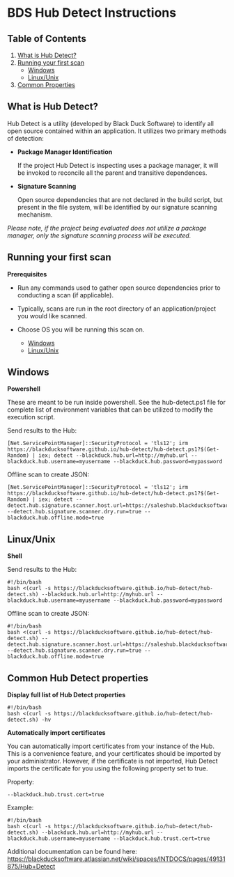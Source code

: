 # BDS Hub Detect Instructions

## Table of Contents

1. [What is Hub Detect?](#whatisdetect)
2. [Running your first scan](#firstscan)
	* [Windows](#windows)
	* [Linux/Unix](#linux)
3. [Common Properties](#common)


## What is Hub Detect? 
<a name="whatisdetect"></a>

Hub Detect is a utility (developed by Black Duck Software) to identify all open source contained within an application. It utilizes two primary methods of detection:

* **Package Manager Identification**

	If the project Hub Detect is inspecting uses a package manager, it will be invoked to reconcile all the parent and transitive dependences. 

* **Signature Scanning**

	Open source dependencies that are not declared in the build script, but present in the file system, will be identified by our signature scanning mechanism.

_Please note, if the project being evaluated does not utilize a package manager, only the signature scanning process will be executed._


## Running your first scan
<a name="firstscan"></a>


**Prerequisites**

* Run any commands used to gather open source dependencies prior to conducting a scan (if applicable).
* Typically, scans are run in the root directory of an application/project you would like scanned.
* Choose OS you will be running this scan on.

    * [Windows](#windows)
    * [Linux/Unix](#linux)




## Windows

<a name="windows"></a>

**Powershell**

These are meant to be run inside powershell. See the hub-detect.ps1 file for complete list of environment variables that can be utilized to modify the execution script.

Send results to the Hub:

```
[Net.ServicePointManager]::SecurityProtocol = 'tls12'; irm https://blackducksoftware.github.io/hub-detect/hub-detect.ps1?$(Get-Random) | iex; detect --blackduck.hub.url=http://myhub.url --blackduck.hub.username=myusername --blackduck.hub.password=mypassword
```


Offline scan to create JSON:

```
[Net.ServicePointManager]::SecurityProtocol = 'tls12'; irm https://blackducksoftware.github.io/hub-detect/hub-detect.ps1?$(Get-Random) | iex; detect --detect.hub.signature.scanner.host.url=https://saleshub.blackducksoftware.com --detect.hub.signature.scanner.dry.run=true --blackduck.hub.offline.mode=true
```

## Linux/Unix

<a name="linux"></a>

**Shell**

Send results to the Hub:

```
#!/bin/bash
bash <(curl -s https://blackducksoftware.github.io/hub-detect/hub-detect.sh) --blackduck.hub.url=http://myhub.url --blackduck.hub.username=myusername --blackduck.hub.password=mypassword
```

Offline scan to create JSON:

```
#!/bin/bash
bash <(curl -s https://blackducksoftware.github.io/hub-detect/hub-detect.sh) --detect.hub.signature.scanner.host.url=https://saleshub.blackducksoftware.com --detect.hub.signature.scanner.dry.run=true --blackduck.hub.offline.mode=true
```

## Common Hub Detect properties

<a name="common"></a>

**Display full list of Hub Detect properties**

```
#!/bin/bash
bash <(curl -s https://blackducksoftware.github.io/hub-detect/hub-detect.sh) -hv
```

**Automatically import certificates**

You can automatically import certificates from your instance of the Hub. This is a convenience feature, and your certificates should be imported by your administrator. However, if the certificate is not imported, Hub Detect imports the certificate for you using the following property set to true.


Property: 

```
--blackduck.hub.trust.cert=true
```

Example:

```
#!/bin/bash
bash <(curl -s https://blackducksoftware.github.io/hub-detect/hub-detect.sh) --blackduck.hub.url=http://myhub.url --blackduck.hub.username=myusername --blackduck.hub.trust.cert=true
```

Additional documentation can be found here: https://blackducksoftware.atlassian.net/wiki/spaces/INTDOCS/pages/49131875/Hub+Detect
